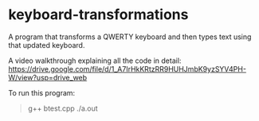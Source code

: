 # keyboard-transformations
A program that transforms a QWERTY keyboard and then types text using that updated keyboard.

A video walkthrough explaining all the code in detail: https://drive.google.com/file/d/1_A7IrHkKRtzRR9HUHJmbK9yzSYV4PH-W/view?usp=drive_web

To run this program:
> g++ btest.cpp
> ./a.out
